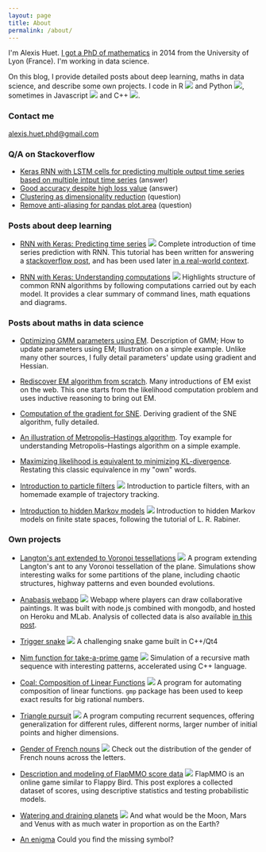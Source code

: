 ```yaml
---
layout: page
title: About
permalink: /about/
---
```


I'm Alexis Huet. [I got a PhD of mathematics](https://www.theses.fr/en/2014LYO10126) in 2014 from the University of Lyon (France). I'm working in data science.

On this blog, I provide detailed posts about deep learning, maths in data science, and describe some own projects. I code in R ![]({{site.baseurl}}/images/R_logo.png) and Python ![]({{site.baseurl}}/images/Python_logo.png), sometimes in Javascript ![]({{site.baseurl}}/images/Javascript_logo.png) and C++ ![]({{site.baseurl}}/images/Cpp_logo.png).

### Contact me

alexis.huet.phd@gmail.com

### Q/A on Stackoverflow

- [Keras RNN with LSTM cells for predicting multiple output time series based on multiple intput time series](https://stackoverflow.com/questions/41947039/keras-rnn-with-lstm-cells-for-predicting-multiple-output-time-series-based-on-mu/48521460#48521460) (answer)
- [Good accuracy despite high loss value](https://stats.stackexchange.com/questions/258166/good-accuracy-despite-high-loss-value/281651#281651) (answer)
- [Clustering as dimensionality reduction](https://stats.stackexchange.com/questions/288668/clustering-as-dimensionality-reduction) (question)
- [Remove anti-aliasing for pandas plot.area](https://stackoverflow.com/questions/44612797/remove-anti-aliasing-for-pandas-plot-area) (question)

### Posts about deep learning

- [RNN with Keras: Predicting time series](https://ahstat.github.io/RNN-Keras-time-series/) ![]({{site.baseurl}}/images/Python_logo.png) Complete introduction of time series prediction with RNN. This tutorial has been written for answering a [stackoverflow post](https://stackoverflow.com/questions/41947039/keras-rnn-with-lstm-cells-for-predicting-multiple-output-time-series-based-on-mu/48521460#48521460), and has been used later [in a real-world context](https://stackoverflow.com/questions/48929272/non-linear-multivariate-time-series-response-prediction-using-rnn/49666510#49666510).

- [RNN with Keras: Understanding computations](https://ahstat.github.io/RNN-Keras-understanding-computations/) ![]({{site.baseurl}}/images/Python_logo.png) Highlights structure of common RNN algorithms by following computations carried out by each model. It provides a clear summary of command lines, math equations and diagrams.

### Posts about maths in data science

- [Optimizing GMM parameters using EM](https://ahstat.github.io/Optimizing-GMM-using-EM/). Description of GMM; How to update parameters using EM; Illustration on a simple example. Unlike many other sources, I fully detail parameters' update using gradient and Hessian.

- [Rediscover EM algorithm from scratch](https://ahstat.github.io/Rediscover-EM-algorithm/). Many introductions of EM exist on the web. This one starts from the likelihood computation problem and uses inductive reasoning to bring out EM.

- [Computation of the gradient for SNE](https://ahstat.github.io/Gradient-for-SNE/). Deriving gradient of the SNE algorithm, fully detailed.

- [An illustration of Metropolis–Hastings algorithm](https://ahstat.github.io/Metropolis-Hastings-example/). Toy example for understanding Metropolis–Hastings algorithm on a simple example.

- [Maximizing likelihood is equivalent to minimizing KL-divergence](https://ahstat.github.io/Kullback-Leibler-divergence/). Restating this classic equivalence in my "own" words.

- [Introduction to particle filters](https://github.com/ahstat/introduction-particle-filters) ![]({{site.baseurl}}/images/R_logo.png) Introduction to particle filters, with an homemade example of trajectory tracking.

- [Introduction to hidden Markov models](https://github.com/ahstat/introduction-hmm) ![]({{site.baseurl}}/images/R_logo.png) Introduction to hidden Markov models on finite state spaces, following the tutorial of L. R. Rabiner.

### Own projects

- [Langton's ant extended to Voronoi tessellations](https://ahstat.github.io/Langton-Voronoi/) ![]({{site.baseurl}}/images/R_logo.png) A program extending Langton's ant to any Voronoi tessellation of the plane. Simulations show interesting walks for some partitions of the plane, including chaotic structures, highway patterns and even bounded evolutions.

- [Anabasis webapp](https://ahstat.github.io/Anabasis/) ![]({{site.baseurl}}/images/Javascript_logo.png) Webapp where players can draw collaborative paintings. It was built with node.js combined with mongodb, and hosted on Heroku and MLab. Analysis of collected data is also available [in this post](https://ahstat.github.io/Clickstream/).

- [Trigger snake](https://ahstat.github.io/Trigger-snake/) ![]({{site.baseurl}}/images/Cpp_logo.png) A challenging snake game built in C++/Qt4

- [Nim function for take-a-prime game](https://ahstat.github.io/Nim-take-a-prime/) ![]({{site.baseurl}}/images/Python_logo.png) Simulation of a recursive math sequence with interesting patterns, accelerated using C++ language.

- [Coal: Composition of Linear Functions](https://ahstat.github.io/Coal/) ![]({{site.baseurl}}/images/R_logo.png) A program for automating composition of linear functions. `gmp` package has been used to keep exact results for big rational numbers.

- [Triangle pursuit](https://ahstat.github.io/Triangle-pursuit/) ![]({{site.baseurl}}/images/R_logo.png) A program computing recurrent sequences, offering generalization for different rules, different norms, larger number of initial points and higher dimensions.

- [Gender of French nouns](https://ahstat.github.io/Gender-french-nouns/) ![]({{site.baseurl}}/images/R_logo.png) Check out the distribution of the gender of French nouns across the letters.

- [Description and modeling of FlapMMO score data](https://ahstat.github.io/Flap-mmo/) ![]({{site.baseurl}}/images/R_logo.png) FlapMMO is an online game similar to Flappy Bird. This post explores a collected dataset of scores, using descriptive statistics and testing probabilistic models.

- [Watering and draining planets](https://ahstat.github.io/Topography/) ![]({{site.baseurl}}/images/R_logo.png) And what would be the Moon, Mars and Venus with as much water in proportion as on the Earth?

- [An enigma](https://ahstat.github.io/Enigme/) Could you find the missing symbol?

